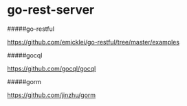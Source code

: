 go-rest-server
===


#####go-restful

https://github.com/emicklei/go-restful/tree/master/examples

#####gocql

https://github.com/gocql/gocql

#####gorm

https://github.com/jinzhu/gorm